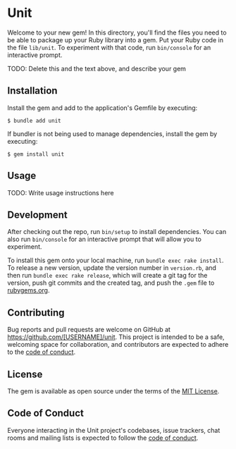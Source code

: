 # Unit

Welcome to your new gem! In this directory, you'll find the files you need to be able to package up your Ruby library into a gem. Put your Ruby code in the file `lib/unit`. To experiment with that code, run `bin/console` for an interactive prompt.

TODO: Delete this and the text above, and describe your gem

## Installation

Install the gem and add to the application's Gemfile by executing:

    $ bundle add unit

If bundler is not being used to manage dependencies, install the gem by executing:

    $ gem install unit

## Usage

TODO: Write usage instructions here

## Development

After checking out the repo, run `bin/setup` to install dependencies. You can also run `bin/console` for an interactive prompt that will allow you to experiment.

To install this gem onto your local machine, run `bundle exec rake install`. To release a new version, update the version number in `version.rb`, and then run `bundle exec rake release`, which will create a git tag for the version, push git commits and the created tag, and push the `.gem` file to [rubygems.org](https://rubygems.org).

## Contributing

Bug reports and pull requests are welcome on GitHub at https://github.com/[USERNAME]/unit. This project is intended to be a safe, welcoming space for collaboration, and contributors are expected to adhere to the [code of conduct](https://github.com/[USERNAME]/unit/blob/master/CODE_OF_CONDUCT.md).

## License

The gem is available as open source under the terms of the [MIT License](https://opensource.org/licenses/MIT).

## Code of Conduct

Everyone interacting in the Unit project's codebases, issue trackers, chat rooms and mailing lists is expected to follow the [code of conduct](https://github.com/[USERNAME]/unit/blob/master/CODE_OF_CONDUCT.md).
